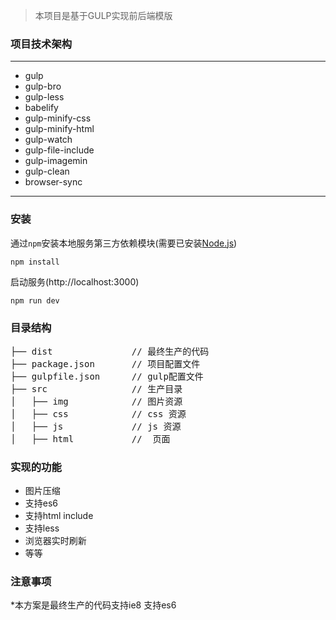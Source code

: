 >  本项目是基于GULP实现前后端模版


### 项目技术架构
***
*  gulp
*  gulp-bro
*  gulp-less
*  babelify
*  gulp-minify-css
*  gulp-minify-html
*  gulp-watch
*  gulp-file-include
*  gulp-imagemin
*  gulp-clean
*  browser-sync
***


### 安装


通过`npm`安装本地服务第三方依赖模块(需要已安装[Node.js](https://nodejs.org/))

```
npm install

```

启动服务(http://localhost:3000)


```
npm run dev
```

### 目录结构

<pre>
├── dist               // 最终生产的代码
├── package.json       // 项目配置文件
├── gulpfile.json      // gulp配置文件
├── src                // 生产目录
│   ├── img            // 图片资源
│   ├── css            // css 资源
│   ├── js             // js 资源
│   ├── html           //  页面 
</pre>

### 实现的功能

* 图片压缩
* 支持es6
* 支持html include
* 支持less
* 浏览器实时刷新
* 等等

### 注意事项
*本方案是最终生产的代码支持ie8 支持es6 



